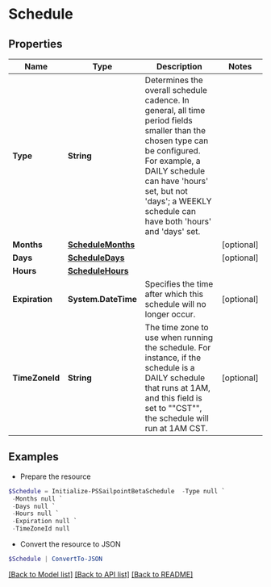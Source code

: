 # Schedule
## Properties

Name | Type | Description | Notes
------------ | ------------- | ------------- | -------------
**Type** | **String** | Determines the overall schedule cadence. In general, all time period fields smaller than the chosen type can be configured. For example, a DAILY schedule can have &#39;hours&#39; set, but not &#39;days&#39;; a WEEKLY schedule can have both &#39;hours&#39; and &#39;days&#39; set. | 
**Months** | [**ScheduleMonths**](ScheduleMonths.md) |  | [optional] 
**Days** | [**ScheduleDays**](ScheduleDays.md) |  | [optional] 
**Hours** | [**ScheduleHours**](ScheduleHours.md) |  | 
**Expiration** | **System.DateTime** | Specifies the time after which this schedule will no longer occur. | [optional] 
**TimeZoneId** | **String** | The time zone to use when running the schedule. For instance, if the schedule is a DAILY schedule that runs at 1AM, and this field is set to &quot;&quot;CST&quot;&quot;, the schedule will run at 1AM CST. | [optional] 

## Examples

- Prepare the resource
```powershell
$Schedule = Initialize-PSSailpointBetaSchedule  -Type null `
 -Months null `
 -Days null `
 -Hours null `
 -Expiration null `
 -TimeZoneId null
```

- Convert the resource to JSON
```powershell
$Schedule | ConvertTo-JSON
```

[[Back to Model list]](../README.md#documentation-for-models) [[Back to API list]](../README.md#documentation-for-api-endpoints) [[Back to README]](../README.md)

